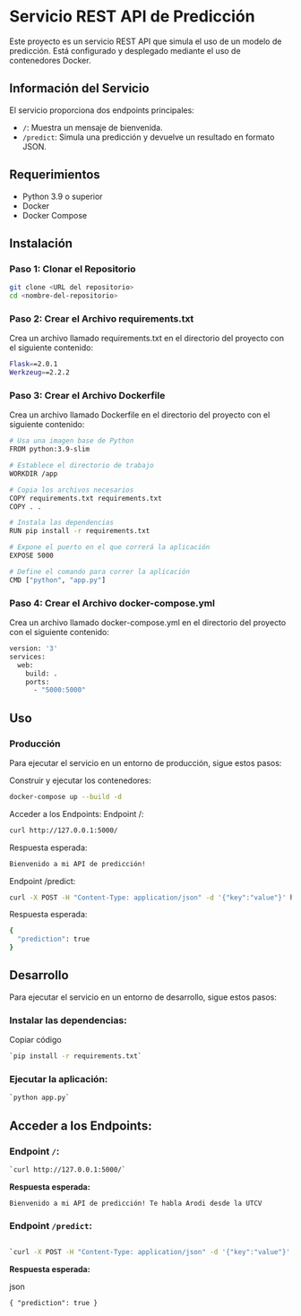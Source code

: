 # Servicio REST API de Predicción

Este proyecto es un servicio REST API que simula el uso de un modelo de predicción. Está configurado y desplegado mediante el uso de contenedores Docker.

## Información del Servicio

El servicio proporciona dos endpoints principales:
- `/`: Muestra un mensaje de bienvenida.
- `/predict`: Simula una predicción y devuelve un resultado en formato JSON.

## Requerimientos

- Python 3.9 o superior
- Docker
- Docker Compose

## Instalación

### Paso 1: Clonar el Repositorio

```bash
git clone <URL del repositorio>
cd <nombre-del-repositorio>
```
### Paso 2: Crear el Archivo requirements.txt
Crea un archivo llamado requirements.txt en el directorio del proyecto con el siguiente contenido:

```bash
Flask==2.0.1
Werkzeug==2.2.2
```

### Paso 3: Crear el Archivo Dockerfile
Crea un archivo llamado Dockerfile en el directorio del proyecto con el siguiente contenido:

```bash
# Usa una imagen base de Python
FROM python:3.9-slim

# Establece el directorio de trabajo
WORKDIR /app

# Copia los archivos necesarios
COPY requirements.txt requirements.txt
COPY . .

# Instala las dependencias
RUN pip install -r requirements.txt

# Expone el puerto en el que correrá la aplicación
EXPOSE 5000

# Define el comando para correr la aplicación
CMD ["python", "app.py"]
```

### Paso 4: Crear el Archivo docker-compose.yml
Crea un archivo llamado docker-compose.yml en el directorio del proyecto con el siguiente contenido:

```bash
version: '3'
services:
  web:
    build: .
    ports:
      - "5000:5000"
```

## Uso
### Producción
Para ejecutar el servicio en un entorno de producción, sigue estos pasos:

Construir y ejecutar los contenedores:
```bash
docker-compose up --build -d
```
Acceder a los Endpoints:
Endpoint /:
```bash
curl http://127.0.0.1:5000/

```
Respuesta esperada:
```bash
Bienvenido a mi API de predicción!
```

Endpoint /predict:

```bash
curl -X POST -H "Content-Type: application/json" -d '{"key":"value"}' http://127.0.0.1:5000/predict
```

Respuesta esperada:
```bash
{
  "prediction": true
}
```
## Desarrollo

Para ejecutar el servicio en un entorno de desarrollo, sigue estos pasos:

### Instalar las dependencias:

Copiar código
```bash
`pip install -r requirements.txt`
```
### Ejecutar la aplicación:

```bash
`python app.py`
```

## Acceder a los Endpoints:

### Endpoint `/`:
```bash
`curl http://127.0.0.1:5000/`
```
**Respuesta esperada:**

`Bienvenido a mi API de predicción! Te habla Arodi desde la UTCV`

### Endpoint `/predict`:

```bash

`curl -X POST -H "Content-Type: application/json" -d '{"key":"value"}' http://127.0.0.1:5000/predict`
```
**Respuesta esperada:**

json

`{
  "prediction": true
}`
